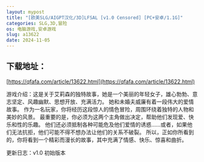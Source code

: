 ```yaml
---
layout: mypost
title: "[欧美SLG/AIGPT汉化/3D]LFSAL [v1.0 Censored] [PC+安卓/1.1G]"
categories: SLG,3D,冒险
os: 电脑游戏,安卓游戏
slug: a13622
date: 2024-11-05
---
```


## 下载地址：

[https://qfafa.com/article/13622.html](https://qfafa.com/article/13622.html)

游戏介绍：这是关于艾莉森的独特故事，她是一个美丽的年轻女子，雄心勃勃、意志坚定、风趣幽默、思想开放、充满活力。
她和未婚夫威廉有着一段伟大的爱情故事。
作为一名玩家，你将经历这段惊人的情色冒险，周围环绕着独特的人物和美妙的风景。
最重要的是，你必须为这两个主角做出决定，帮助他们发现爱、快乐和性的乐趣。
他们还必须抵制各种可能危及他们爱情的诱惑……或者，如果他们无法抗拒，他们可能不得不想办法让他们的关系不破裂。
所以，正如你所看到的，你将看到一个精彩而漫长的故事，其中充满了情感、快乐、惊喜和曲折。

更新日志：v1.0
初始版本